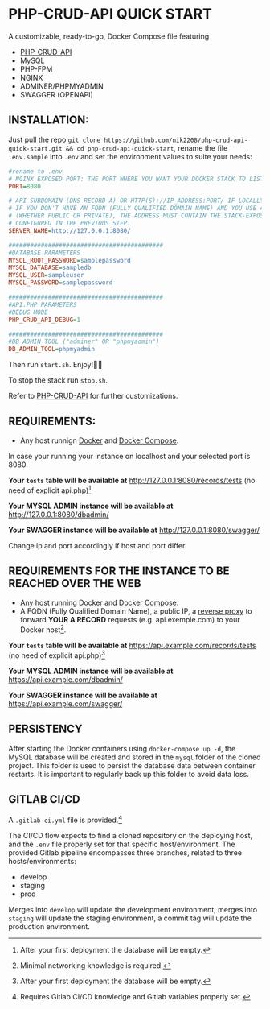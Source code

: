 # PHP-CRUD-API QUICK START
A customizable, ready-to-go, Docker Compose file featuring
- [PHP-CRUD-API](https://github.com/mevdschee/php-crud-api)
- MySQL
- PHP-FPM
- NGINX
- ADMINER/PHPMYADMIN
- SWAGGER (OPENAPI)

## INSTALLATION:

Just pull the repo `git clone https://github.com/nik2208/php-crud-api-quick-start.git && cd php-crud-api-quick-start`, rename the file `.env.sample` into `.env` and set the environment values to suite your needs:

```ini
#rename to .env
# NGINX EXPOSED PORT: THE PORT WHERE YOU WANT YOUR DOCKER STACK TO LISTEN.
PORT=8080

# API SUBDOMAIN (DNS RECORD A) OR HTTP(S)://IP_ADDRESS:PORT/ IF LOCALLY DEPLOYED
# IF YOU DON'T HAVE AN FQDN (FULLY QUALIFIED DOMAIN NAME) AND YOU USE AN IP ADDRESS
# (WHETHER PUBLIC OR PRIVATE), THE ADDRESS MUST CONTAIN THE STACK-EXPOSED PORT AS
# CONFIGURED IN THE PREVIOUS STEP.
SERVER_NAME=http://127.0.0.1:8080/

###########################################
#DATABASE PARAMETERS
MYSQL_ROOT_PASSWORD=samplepassword
MYSQL_DATABASE=sampledb
MYSQL_USER=sampleuser
MYSQL_PASSWORD=samplepassword

###########################################
#API.PHP PARAMETERS
#DEBUG MODE
PHP_CRUD_API_DEBUG=1

###########################################
#DB ADMIN TOOL ("adminer" OR "phpmyadmin")
DB_ADMIN_TOOL=phpmyadmin
```

Then run `start.sh`. Enjoy!🎉🚀

To stop the stack run `stop.sh`.

Refer to [PHP-CRUD-API](https://github.com/mevdschee/php-crud-api) for further customizations.

## REQUIREMENTS:
- Any host runnign [Docker](https://docs.docker.com/engine/install/) and [Docker Compose](https://docs.docker.com/compose/install/).

In case your running your instance on localhost and your selected port is 8080.

**Your `tests` table will be available at**
http://127.0.0.1:8080/records/tests (no need of explicit api.php)[^1]

**Your MYSQL ADMIN instance will be available at**
http://127.0.0.1:8080/dbadmin/

**Your SWAGGER instance will be available at**
http://127.0.0.1:8080/swagger/

Change ip and port accordingly if host and port differ.

[^1]:After your first deployment the database will be empty.

## REQUIREMENTS FOR THE INSTANCE TO BE REACHED OVER THE WEB
- Any host running [Docker](https://docs.docker.com/engine/install/) and [Docker Compose](https://docs.docker.com/compose/install/).
- A FQDN (Fully Qualified Domain Name), a public IP, a [reverse proxy](https://nginxproxymanager.com/) to forward **YOUR A RECORD** requests (e.g. api.exemple.com) to your Docker host[^2].

**Your `tests` table will be available at**
https://api.example.com/records/tests (no need of explicit api.php)[^1]

**Your MYSQL ADMIN instance will be available at**
https://api.example.com/dbadmin/

**Your SWAGGER instance will be available at**
https://api.example.com/swagger/

[^2]:Minimal networking knowledge is required.

## PERSISTENCY
After starting the Docker containers using `docker-compose up -d`, the MySQL database will be created and stored in the `mysql` folder of the cloned project. This folder is used to persist the database data between container restarts. It is important to regularly back up this folder to avoid data loss.

## GITLAB CI/CD
A `.gitlab-ci.yml` file is provided.[^3]
[^3]:Requires Gitlab CI/CD knowledge and Gitlab variables properly set.

The CI/CD flow expects to find a cloned repository on the deploying host, and the `.env` file properly set for that specific host/environment.
The provided Gitlab pipeline encompasses three branches, related to three hosts/environments:
- develop
- staging
- prod

Merges into `develop` will update the development environment, merges into `staging` will update the staging environment, a commit tag will update the production environment.
